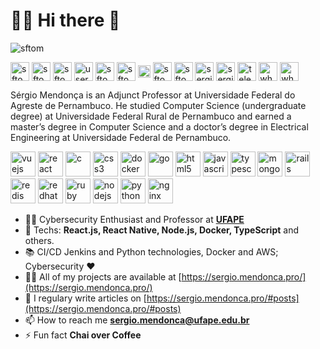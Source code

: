 # :man_technologist: Hi there 👋

<p align="left"> <img src="https://komarev.com/ghpvc/?username=sftom" alt="sftom" /> </p>

<!--
[![Github Badge](https://img.shields.io/badge/-Github-000?style=flat-square&logo=Github&logoColor=white&link=https://github.com/sftom)](https://github.com/sftom)
[![GitLab Badge](https://img.shields.io/badge/-Gitlab-000?style=flat-square&logo=GitLab&logoColor=orange&link=https://gitlab.com/sftom)](https://gitlab.com/sftom)
[![DEV Badge](https://img.shields.io/badge/-DEV.to-000?style=flat-square&logo=dev.to&logoColor=white&link=https://dev.to/sftom)](https://dev.to/sftom)
[![Stackoverflow Badge](https://img.shields.io/badge/-Stackoverflow-4CA143?style=flat-square&logo=Stackoverflow&logoColor=white&link=https://pt.stackoverflow.com/users/197196/sftom)](https://pt.stackoverflow.com/users/197196/sftom)
[![Linkedin Badge](https://img.shields.io/badge/-LinkedIn-blue?style=flat-square&logo=Linkedin&logoColor=white&link=https://www.linkedin.com/in/sftom/)](https://www.linkedin.com/in/sftom/)
[![Twitter Badge](https://img.shields.io/badge/-Twitter-1ca0f1?style=flat-square&labelColor=1ca0f1&logo=twitter&logoColor=white&link=https://twitter.com/sftom)](https://twitter.com/sftom)
[![Whatsapp Badge](https://img.shields.io/badge/-Whatsapp-4CA143?style=flat-square&labelColor=4CA143&logo=whatsapp&logoColor=white&link=https://api.whatsapp.com/send?phone=5581998985000&text=Olá!)](https://api.whatsapp.com/send?phone=5581998985000&text=Olá!)
[![Telegram Badge](https://img.shields.io/badge/-Telegram-1ca0f1?style=flat-square&labelColor=1ca0f1&logo=telegram&logoColor=white&link=https://t.me/sftom)](https://t.me/sftom)
[![Gmail Badge](https://img.shields.io/badge/-Gmail-c14438?style=flat-square&logo=Gmail&logoColor=white&link=mailto:sftdom@gmail.com)](mailto:sftdom@gmail.com)
-->

<p align="left">
<a href="https://github.com/sftom" target="blank"><img align="center" src="https://cdn.jsdelivr.net/npm/simple-icons@3.0.1/icons/github.svg" alt="sftom" height="30" width="30" /></a>
<a href="https://gitlab.com/sftom" target="blank"><img align="center" src="https://cdn.jsdelivr.net/npm/simple-icons@3.0.1/icons/gitlab.svg" alt="sftom" height="30" width="30" /></a>
<a href="https://dev.to/sftom" target="blank"><img align="center" src="https://cdn.jsdelivr.net/npm/simple-icons@3.0.1/icons/dev-dot-to.svg" alt="sftom" height="30" width="30" /></a>
<a href="https://pt.stackoverflow.com/users/197196/sftom" target="blank"><img align="center" src="https://cdn.jsdelivr.net/npm/simple-icons@3.0.1/icons/stackoverflow.svg" alt="users/197196/sftom" height="30" width="30" /></a>
<a href="https://codepen.io/sftom" target="blank"><img align="center" src="https://cdn.jsdelivr.net/npm/simple-icons@3.0.1/icons/codepen.svg" alt="sftom" height="30" width="30" /></a>
<a href="https://codesandbox.com/sftom" target="blank"><img align="center" src="https://cdn.jsdelivr.net/npm/simple-icons@3.0.1/icons/codesandbox.svg" alt="sftom" height="30" width="30" /></a>
<a href="https://kaggle.com/sergiomendonca" target="blank"><img align="center" src="https://cdn.jsdelivr.net/npm/simple-icons@3.0.1/icons/kaggle.svg" alt="sergiomendonca" height="20" width="20" /></a>
<a href="https://linkedin.com/in/sftom" target="blank"><img align="center" src="https://cdn.jsdelivr.net/npm/simple-icons@3.0.1/icons/linkedin.svg" alt="sftom" height="30" width="30" /></a>
<a href="https://twitter.com/sftom" target="blank"><img align="center" src="https://cdn.jsdelivr.net/npm/simple-icons@3.0.1/icons/twitter.svg" alt="sftom" height="30" width="30" /></a>
<a href="https://fb.com/sergio.mendonca.pro" target="blank"><img align="center" src="https://cdn.jsdelivr.net/npm/simple-icons@3.0.1/icons/facebook.svg" alt="sergio.mendonca.pro" height="30" width="30" /></a>
<a href="https://instagram.com/sergio.mendonca.pro" target="blank"><img align="center" src="https://cdn.jsdelivr.net/npm/simple-icons@3.0.1/icons/instagram.svg" alt="sergio.mendonca.pro" height="30" width="30" /></a>
<a href="https://t.me/sftom" target="blank"><img align="center" src="https://cdn.jsdelivr.net/npm/simple-icons@3.0.1/icons/telegram.svg" alt="telegram" height="30" width="30" /></a>
<a href="https://api.whatsapp.com/send?phone=5581998985000&text=Olá!" target="blank"><img align="center" src="https://cdn.jsdelivr.net/npm/simple-icons@3.0.1/icons/whatsapp.svg" alt="whatsapp" height="30" width="30" /></a>
<a href="mailto:sergio.mendonca@ufape.edu.br" target="blank"><img align="center" src="https://cdn.jsdelivr.net/npm/simple-icons@3.0.1/icons/gmail.svg" alt="whatsapp" height="30" width="30" /></a>
</p>

Sérgio Mendonça is an Adjunct Professor at Universidade Federal do Agreste de Pernambuco. He studied Computer Science (undergraduate degree) at Universidade Federal Rural de Pernambuco and earned a master’s degree in Computer Science and a doctor’s degree in Electrical Engineering at Universidade Federal de Pernambuco.

<p align="left"><img src="https://konpa.github.io/devicon/devicon.git/icons/vuejs/vuejs-original-wordmark.svg" alt="vuejs" height="40" width="40"/> <img src="https://konpa.github.io/devicon/devicon.git/icons/react/react-original-wordmark.svg" alt="react" height="40" width="40"/> <img src="https://konpa.github.io/devicon/devicon.git/icons/c/c-original.svg" alt="c" height="40" width="40"/> <img src="https://konpa.github.io/devicon/devicon.git/icons/css3/css3-original-wordmark.svg" alt="css3" height="40" width="40"/> <img src="https://konpa.github.io/devicon/devicon.git/icons/docker/docker-original-wordmark.svg" alt="docker" height="40" width="40"/> <img src="https://konpa.github.io/devicon/devicon.git/icons/go/go-original.svg" alt="go" height="40" width="40"/> <img src="https://konpa.github.io/devicon/devicon.git/icons/html5/html5-original-wordmark.svg" alt="html5" height="40" width="40"/> <img src="https://konpa.github.io/devicon/devicon.git/icons/javascript/javascript-original.svg" alt="javascript" height="40" width="40"/> <img src="https://konpa.github.io/devicon/devicon.git/icons/typescript/typescript-original.svg" alt="typescript" height="40" width="40"/> <img src="https://konpa.github.io/devicon/devicon.git/icons/mongodb/mongodb-original-wordmark.svg" alt="mongodb" height="40" width="40"/> <img src="https://konpa.github.io/devicon/devicon.git/icons/rails/rails-original-wordmark.svg" alt="rails" height="40" width="40"/> <img src="https://konpa.github.io/devicon/devicon.git/icons/redis/redis-original-wordmark.svg" alt="redis" height="40" width="40"/> <img src="https://konpa.github.io/devicon/devicon.git/icons/redhat/redhat-original-wordmark.svg" alt="redhat" height="40" width="40"/> <img src="https://konpa.github.io/devicon/devicon.git/icons/ruby/ruby-original-wordmark.svg" alt="ruby" height="40" width="40"/> <img src="https://konpa.github.io/devicon/devicon.git/icons/nodejs/nodejs-original-wordmark.svg" alt="nodejs" height="40" width="40"/> <img src="https://konpa.github.io/devicon/devicon.git/icons/python/python-original-wordmark.svg" alt="python" height="40" width="40"/> <img src="https://konpa.github.io/devicon/devicon.git/icons/nginx/nginx-original.svg" alt="nginx" height="40" width="40"/></p><p align="center"> </p>

- :office_worker: Cybersecurity Enthusiast and Professor at [**UFAPE**](http://www.ufape.edu.br)
- :blue_heart: Techs: **React.js, React Native, Node.js, Docker, TypeScript** and others.
- :books: CI/CD Jenkins and Python technologies, Docker and AWS; Cybersecurity :heart:
- 👨‍💻 All of my projects are available at [https://sergio.mendonca.pro/](https://sergio.mendonca.pro/)
- 📝 I regulary write articles on [https://sergio.mendonca.pro/#posts](https://sergio.mendonca.pro/#posts)
- 📫 How to reach me **sergio.mendonca@ufape.edu.br**
- ⚡ Fun fact **Chai over Coffee**
